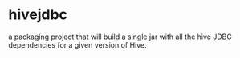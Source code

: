 hivejdbc
========

a packaging project that will build a single jar with all the hive JDBC dependencies for a given version of Hive.
